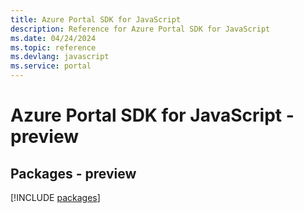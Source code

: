 ```yaml
---
title: Azure Portal SDK for JavaScript
description: Reference for Azure Portal SDK for JavaScript
ms.date: 04/24/2024
ms.topic: reference
ms.devlang: javascript
ms.service: portal
---
```

# Azure Portal SDK for JavaScript - preview
## Packages - preview
[!INCLUDE [packages](portal-index.md)]